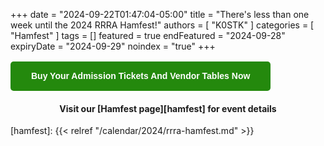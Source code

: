 +++
date = "2024-09-22T01:47:04-05:00"
title = "There's less than one week until the 2024 RRRA Hamfest!"
authors = [ "K0STK" ]
categories = [ "Hamfest" ]
tags = []
featured = true 
endFeatured = "2024-09-28"
expiryDate = "2024-09-29"
noindex = "true"
+++

<table role="presentation" border="0" cellpadding="0" cellspacing="0" style="border-collapse: separate; mso-table-lspace: 0pt; mso-table-rspace: 0pt; min-width: auto; width: 100%;" width="100%">
<tbody>
<tr>
<td style="font-family: sans-serif; font-size: 14px; vertical-align: top; border-radius: 5px; text-align: center; background-color: #24890d;" valign="top" align="center" bgcolor="#24890d"> <a href="https://buytickets.at/redriverradioamateurs/1319635" target="_blank" style="border: solid 1px #24890d; border-radius: 5px; box-sizing: border-box; cursor: pointer; display: inline-block; font-size: 14px; font-weight: bold; margin: 0; padding: 12px 25px; text-decoration: none; text-transform: capitalize; background-color: #24890d; border-color: #24890d; color: #ffffff;">Buy Your Admission Tickets and Vendor Tables Now</a> </td>
</tr>
</tbody>
</table>                           

<div style="width: 100%; text-align: center;">

#### Visit our [Hamfest page][hamfest] for event details

</div>

[hamfest]: {{< relref "/calendar/2024/rrra-hamfest.md" >}}

<!--more-->
